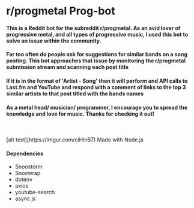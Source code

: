 <h1>r/progmetal Prog-bot</h1>
<h4>This is a Reddit bot for the subreddit r/progmetal. As an avid lover of progressive metal, and all types of progressive music, I used this bot to solve an issue within the community. </h4>
<h4>Far too often do people ask for suggestions for similar bands on a song posting. This bot approaches that issue by monitoring the r/progmetal submission stream and scanning each post title</h4>
<h4>If it is in the format of 'Artist - Song' then it will perform and API calls to Last.fm and YouTube and respond with a comment of links to the top 3 similar artists to that post titled with the bands names</h4>
<h4>As a metal head/ musician/ programmer, I encourage you to spread the knowledge and love for music. Thanks for checking it out!</h4>
<br>
<br>
[alt text](https://imgur.com/ciHlnB7)
Made with Node.js 
<h4>Dependencies</h4>
<ul>
    <li>
        Snoostorm
    </li>
    <li>
        Snoowrap
    </li>
    <li>
        dotenv
    </li>
    <li>
        axios
    </li>
    <li>
        youtube-search
    </li>
    <li>
        async.js
    </li>
</ul>